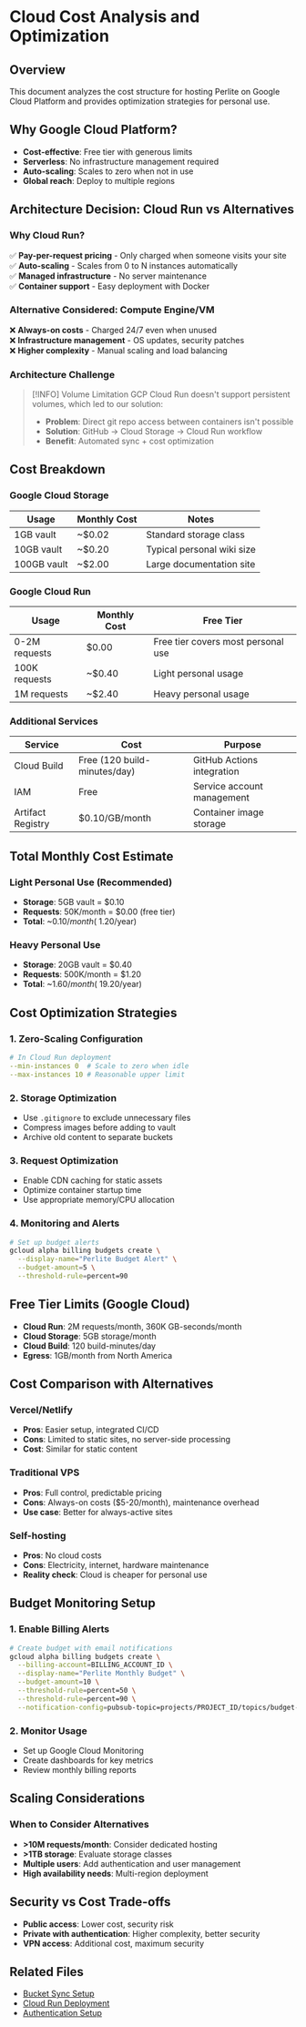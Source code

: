 # Cloud Cost Analysis and Optimization

## Overview
This document analyzes the cost structure for hosting Perlite on Google Cloud Platform and provides optimization strategies for personal use.

## Why Google Cloud Platform?
- **Cost-effective**: Free tier with generous limits
- **Serverless**: No infrastructure management required
- **Auto-scaling**: Scales to zero when not in use
- **Global reach**: Deploy to multiple regions

## Architecture Decision: Cloud Run vs Alternatives

### Why Cloud Run?
✅ **Pay-per-request pricing** - Only charged when someone visits your site  
✅ **Auto-scaling** - Scales from 0 to N instances automatically  
✅ **Managed infrastructure** - No server maintenance  
✅ **Container support** - Easy deployment with Docker  

### Alternative Considered: Compute Engine/VM
❌ **Always-on costs** - Charged 24/7 even when unused  
❌ **Infrastructure management** - OS updates, security patches  
❌ **Higher complexity** - Manual scaling and load balancing  

### Architecture Challenge
> [!INFO] Volume Limitation
> GCP Cloud Run doesn't support persistent volumes, which led to our solution:
> - **Problem**: Direct git repo access between containers isn't possible
> - **Solution**: GitHub → Cloud Storage → Cloud Run workflow
> - **Benefit**: Automated sync + cost optimization

## Cost Breakdown

### Google Cloud Storage
| Usage | Monthly Cost | Notes |
|-------|--------------|-------|
| 1GB vault | ~$0.02 | Standard storage class |
| 10GB vault | ~$0.20 | Typical personal wiki size |
| 100GB vault | ~$2.00 | Large documentation site |

### Google Cloud Run
| Usage | Monthly Cost | Free Tier |
|-------|--------------|-----------|
| 0-2M requests | $0.00 | Free tier covers most personal use |
| 100K requests | ~$0.40 | Light personal usage |
| 1M requests | ~$2.40 | Heavy personal usage |

### Additional Services
| Service | Cost | Purpose |
|---------|------|---------|
| Cloud Build | Free (120 build-minutes/day) | GitHub Actions integration |
| IAM | Free | Service account management |
| Artifact Registry | $0.10/GB/month | Container image storage |

## Total Monthly Cost Estimate

### Light Personal Use (Recommended)
- **Storage**: 5GB vault = $0.10
- **Requests**: 50K/month = $0.00 (free tier)
- **Total**: ~$0.10/month (~$1.20/year)

### Heavy Personal Use
- **Storage**: 20GB vault = $0.40
- **Requests**: 500K/month = $1.20
- **Total**: ~$1.60/month (~$19.20/year)

## Cost Optimization Strategies

### 1. Zero-Scaling Configuration
```yaml
# In Cloud Run deployment
--min-instances 0  # Scale to zero when idle
--max-instances 10 # Reasonable upper limit
```

### 2. Storage Optimization
- Use `.gitignore` to exclude unnecessary files
- Compress images before adding to vault
- Archive old content to separate buckets

### 3. Request Optimization
- Enable CDN caching for static assets
- Optimize container startup time
- Use appropriate memory/CPU allocation

### 4. Monitoring and Alerts
```bash
# Set up budget alerts
gcloud alpha billing budgets create \
  --display-name="Perlite Budget Alert" \
  --budget-amount=5 \
  --threshold-rule=percent=90
```

## Free Tier Limits (Google Cloud)
- **Cloud Run**: 2M requests/month, 360K GB-seconds/month
- **Cloud Storage**: 5GB storage/month
- **Cloud Build**: 120 build-minutes/day
- **Egress**: 1GB/month from North America

## Cost Comparison with Alternatives

### Vercel/Netlify
- **Pros**: Easier setup, integrated CI/CD
- **Cons**: Limited to static sites, no server-side processing
- **Cost**: Similar for static content

### Traditional VPS
- **Pros**: Full control, predictable pricing
- **Cons**: Always-on costs ($5-20/month), maintenance overhead
- **Use case**: Better for always-active sites

### Self-hosting
- **Pros**: No cloud costs
- **Cons**: Electricity, internet, hardware maintenance
- **Reality check**: Cloud is cheaper for personal use

## Budget Monitoring Setup

### 1. Enable Billing Alerts
```bash
# Create budget with email notifications
gcloud alpha billing budgets create \
  --billing-account=BILLING_ACCOUNT_ID \
  --display-name="Perlite Monthly Budget" \
  --budget-amount=10 \
  --threshold-rule=percent=50 \
  --threshold-rule=percent=90 \
  --notification-config=pubsub-topic=projects/PROJECT_ID/topics/budget-alerts
```

### 2. Monitor Usage
- Set up Google Cloud Monitoring
- Create dashboards for key metrics
- Review monthly billing reports

## Scaling Considerations

### When to Consider Alternatives
- **>10M requests/month**: Consider dedicated hosting
- **>1TB storage**: Evaluate storage classes
- **Multiple users**: Add authentication and user management
- **High availability needs**: Multi-region deployment

## Security vs Cost Trade-offs
- **Public access**: Lower cost, security risk
- **Private with authentication**: Higher complexity, better security
- **VPN access**: Additional cost, maximum security

## Related Files
- [Bucket Sync Setup](BucketSync.md)
- [Cloud Run Deployment](DeploycloudRun.md)
- [Authentication Setup](TestingandAuth.md)
